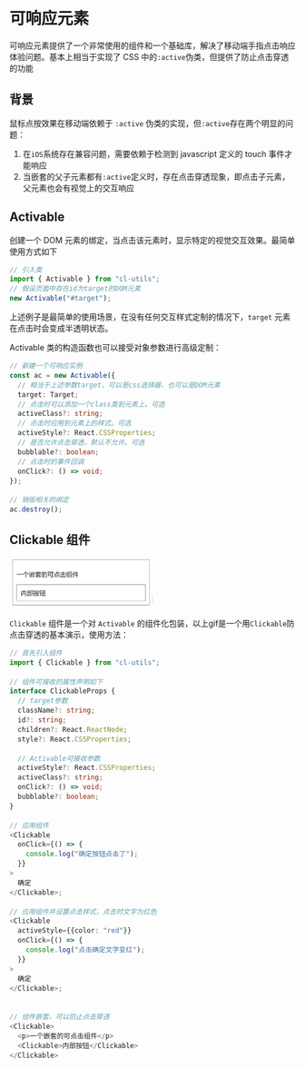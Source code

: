 # 可响应元素

可响应元素提供了一个非常使用的组件和一个基础库，解决了移动端手指点击响应体验问题。基本上相当于实现了 CSS 中的`:active`伪类，但提供了防止点击穿透的功能

## 背景

鼠标点按效果在移动端依赖于 `:active` 伪类的实现，但`:active`存在两个明显的问题：

1. 在`iOS`系统存在兼容问题，需要依赖于检测到 javascript 定义的 touch 事件才能响应
2. 当嵌套的父子元素都有`:active`定义时，存在点击穿透现象，即点击子元素，父元素也会有视觉上的交互响应

## Activable

创建一个 DOM 元素的绑定，当点击该元素时，显示特定的视觉交互效果。最简单使用方式如下

```typescript
// 引入类
import { Activable } from "cl-utils";
// 假设页面中存在id为target的DOM元素
new Activable("#target");
```

上述例子是最简单的使用场景，在没有任何交互样式定制的情况下，`target` 元素在点击时会变成半透明状态。

Activable 类的构造函数也可以接受对象参数进行高级定制：

```typescript
// 新建一个可响应实例
const ac = new Activable({
  // 相当于上述参数target，可以是css选择器，也可以是DOM元素
  target: Target;
  // 点击时可以添加一个class类到元素上。可选
  activeClass?: string;
  // 点击时应用到元素上的样式。可选
  activeStyle?: React.CSSProperties;
  // 是否允许点击穿透，默认不允许。可选
  bubblable?: boolean;
  // 点击时的事件回调
  onClick?: () => void;
});

// 销毁相关的绑定
ac.destroy();
```

## Clickable 组件

<p>
  <img src="../../assets/clickable.gif" width="50%">
</p>

`Clickable` 组件是一个对 `Activable` 的组件化包装，以上gif是一个用`Clickable`防点击穿透的基本演示，使用方法：

```typescript
// 首先引入组件
import { Clickable } from "cl-utils";

// 组件可接收的属性声明如下
interface ClickableProps {
  // target参数
  className?: string;
  id?: string;
  children?: React.ReactNode;
  style?: React.CSSProperties;

  // Activable可接收参数
  activeStyle?: React.CSSProperties;
  activeClass?: string;
  onClick?: () => void;
  bubblable?: boolean;
}

// 应用组件
<Clickable
  onClick={() => {
    console.log("确定按钮点击了");
  }}
>
  确定
</Clickable>;

// 应用组件并设置点击样式，点击时文字为红色
<Clickable
  activeStyle={{color: "red"}}
  onClick={() => {
    console.log("点击确定文字变红");
  }}
>
  确定
</Clickable>;


// 组件嵌套，可以防止点击穿透
<Clickable>
  <p>一个嵌套的可点击组件</p>
  <Clickable>内部按钮</Clickable>
</Clickable>

```

